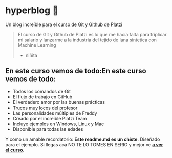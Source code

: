 # hyperblog 💚
Un blog increíble para el[ curso de Git y Github](https://platzi.com/cursos/git-github/ " curso de Git y Github") de [Platzi](https://platzi.com/ "Platzi") 
> El curso de Git y Github de Platzi es lo que me hacía falta  para triplicar mi salario y lanzarme a la industria del tejido de lana sintetica con Machine Learning 
> - niñita 

## En este curso vemos de todo:En este curso vemos de todo:
* Todos los comandos de Git 
* El flujo de trabajo en GitHub 
* El verdadero amor por las buenas prácticas 
* Trucos muy locos del profesor 
* Las personalidades múltiples de Freddy 
* Creado por el increíble Platzi Team
* Incluye ejemplos en Windows, Linux y Mac
* Disponible para todas las edades

Y como un amable recordatorio: **Este readme.md es un chiste**. Diseñado para el ejemplo. Si llegas acá NO TE LO TOMES EN SERIO y mejor ve [**a ver el curso**](https://platzi.com/cursos/git-github/ "a ver el curso").